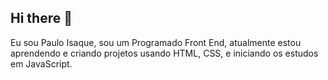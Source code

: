 ## Hi there 👋

Eu sou Paulo Isaque, sou um Programado Front End, atualmente estou aprendendo e criando projetos usando HTML, CSS, e iniciando os estudos em JavaScript.

